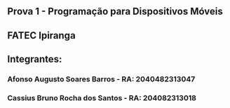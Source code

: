 ## Prova 1 - Programação para Dispositivos Móveis
## FATEC Ipiranga

## Integrantes:

### Afonso Augusto Soares Barros - RA: 2040482313047
### Cassius Bruno Rocha dos Santos - RA: 204082313018
